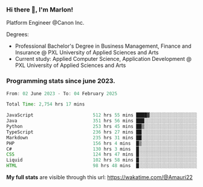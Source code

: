 
### Hi there 👋, I'm Marlon!

Platform Engineer @Canon Inc.

Degrees: 
- Professional Bachelor's Degree in Business Management, Finance and Insurance @ PXL University of Applied Sciences and Arts
- Current study: Applied Computer Science, Application Development @ PXL University of Applied Sciences and Arts

### Programming stats since june 2023.
<!--START_SECTION:waka-->

```java
From: 02 June 2023 - To: 04 February 2025

Total Time: 2,754 hrs 17 mins

JavaScript                      512 hrs 55 mins ████▓░░░░░░░░░░░░░░░░░░░░   18.22 %
Java                            351 hrs 56 mins ███░░░░░░░░░░░░░░░░░░░░░░   12.50 %
Python                          253 hrs 45 mins ██▒░░░░░░░░░░░░░░░░░░░░░░   09.02 %
TypeScript                      236 hrs 27 mins ██░░░░░░░░░░░░░░░░░░░░░░░   08.40 %
Markdown                        235 hrs 31 mins ██░░░░░░░░░░░░░░░░░░░░░░░   08.37 %
PHP                             156 hrs 4 mins  █▒░░░░░░░░░░░░░░░░░░░░░░░   05.55 %
C#                              130 hrs 3 mins  █░░░░░░░░░░░░░░░░░░░░░░░░   04.62 %
CSS                             124 hrs 47 mins █░░░░░░░░░░░░░░░░░░░░░░░░   04.43 %
Liquid                          102 hrs 58 mins █░░░░░░░░░░░░░░░░░░░░░░░░   03.66 %
HTML                            98 hrs 48 mins  █░░░░░░░░░░░░░░░░░░░░░░░░   03.51 %
```

<!--END_SECTION:waka-->
**My full stats** are visible through this url: https://wakatime.com/@Amauri22
